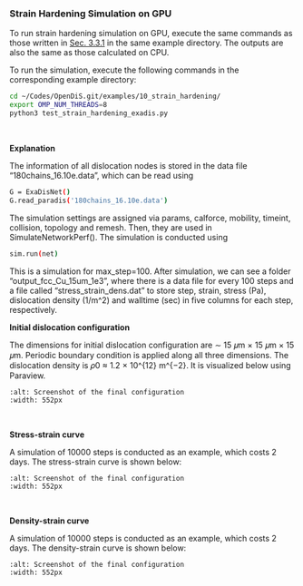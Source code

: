 ### Strain Hardening Simulation on GPU
To run strain hardening simulation on GPU, execute the same commands as those written in [Sec. 3.3.1](https://caiwei-stanford.github.io/opendis-doc/tutorials/strain_hardening/strain_hardening_on_cpu.html) in the same example directory. The outputs are also the same as those calculated on CPU.

To run the simulation, execute the following commands in the corresponding example directory:
```bash
cd ~/Codes/OpenDiS.git/examples/10_strain_hardening/
export OMP_NUM_THREADS=8
python3 test_strain_hardening_exadis.py
```
</br>

**Explanation**

The information of all dislocation nodes is stored in the data file “180chains_16.10e.data”, which can be read using
```bash
G = ExaDisNet()
G.read_paradis('180chains_16.10e.data')
```

The simulation settings are assigned via params, calforce, mobility, timeint, collision, topology and remesh. Then, they are used in SimulateNetworkPerf(). The simulation is conducted using 
```bash
sim.run(net)
```
This is a simulation for max_step=100. After simulation, we can see a folder “output_fcc_Cu_15um_1e3”, where there is a data file for every 100 steps and a file called “stress_strain_dens.dat” to store step, strain, stress (Pa), dislocation density (1/m^2) and walltime (sec) in five columns for each step, respectively.

**Initial dislocation configuration**

The dimensions for initial dislocation configuration are ∼ 15 𝜇m × 15 𝜇m × 15 𝜇m. Periodic boundary condition is applied along all three dimensions. The dislocation density is 𝜌0 ≈ 1.2 × 10^{12} m^{−2}. It is visualized below using Paraview.
```{figure} initial_con figuration.png
:alt: Screenshot of the final configuration
:width: 552px
```
</br>

**Stress-strain curve**

A simulation of 10000 steps is conducted as an example, which costs 2 days.
The stress-strain curve is shown below:
```{figure} Stress_strain.png
:alt: Screenshot of the final configuration
:width: 552px
```
</br>

**Density-strain curve**

A simulation of 10000 steps is conducted as an example, which costs 2 days.
The density-strain curve is shown below:
```{figure} Density_strain.png
:alt: Screenshot of the final configuration
:width: 552px
```
</br>

